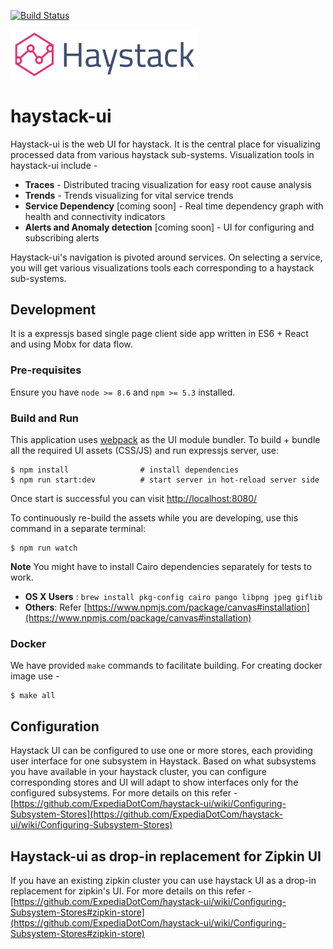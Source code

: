 
[![Build Status](https://travis-ci.org/ExpediaDotCom/haystack-ui.svg?branch=master)](https://travis-ci.org/ExpediaDotCom/haystack-ui)

<img src="/public/images/assets/logo_with_title_transparent.png" width="300" />

# haystack-ui
Haystack-ui is the web UI for haystack. It is the central place for visualizing processed data from various haystack sub-systems. 
Visualization tools in haystack-ui include -
* **Traces** - Distributed tracing visualization for easy root cause analysis 
* **Trends** - Trends visualizing for vital service trends 
* **Service Dependency** [coming soon] - Real time dependency graph with health and connectivity indicators 
* **Alerts and Anomaly detection** [coming soon] - UI for configuring and subscribing alerts 

Haystack-ui's navigation is pivoted around services. On selecting a service, you will get various visualizations tools each corresponding to a haystack sub-systems.


## Development
It is a expressjs based single page client side app written in ES6 + React and using Mobx for data flow. 

### Pre-requisites
Ensure you have `node >= 8.6` and `npm >= 5.3` installed.

### Build and Run
This application uses [webpack](https://webpack.github.io/) as the UI module bundler. To build + bundle all the required UI assets (CSS/JS) and run expressjs server, use:

```
$ npm install                # install dependencies
$ npm run start:dev          # start server in hot-reload server side 
```

Once start is successful you can visit [http://localhost:8080/](http://localhost:8080/)

To continuously re-build the assets while you are developing, use this command in a separate terminal:

```
$ npm run watch
```

**Note**
You might have to install Cairo dependencies separately for tests to work.
- **OS X Users** : `brew install pkg-config cairo pango libpng jpeg giflib`
- **Others**: Refer [https://www.npmjs.com/package/canvas#installation](https://www.npmjs.com/package/canvas#installation)


### Docker 
We have provided `make` commands to facilitate building. For creating docker image use -
```
$ make all 

```

## Configuration
Haystack UI can be configured to use one or more stores, each providing user interface for one subsystem in Haystack. Based on what subsystems you have available in your haystack cluster, you can configure corresponding stores and UI will adapt to show interfaces only for the configured subsystems. 
For more details on this refer - [https://github.com/ExpediaDotCom/haystack-ui/wiki/Configuring-Subsystem-Stores](https://github.com/ExpediaDotCom/haystack-ui/wiki/Configuring-Subsystem-Stores)

## Haystack-ui as drop-in replacement for Zipkin UI
If you have an existing zipkin cluster you can use haystack UI as a drop-in replacement for zipkin's UI.
For more details on this refer - [https://github.com/ExpediaDotCom/haystack-ui/wiki/Configuring-Subsystem-Stores#zipkin-store](https://github.com/ExpediaDotCom/haystack-ui/wiki/Configuring-Subsystem-Stores#zipkin-store)

